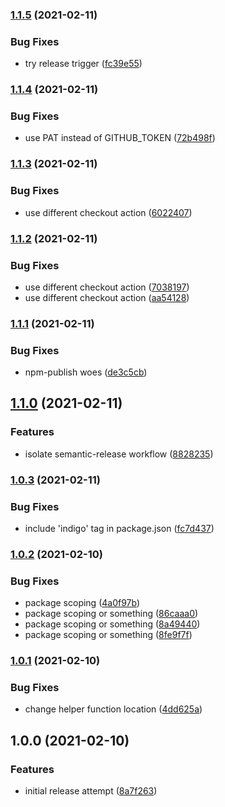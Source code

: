 ### [1.1.5](https://github.com/alkamin/indigo/compare/1.1.4...1.1.5) (2021-02-11)


### Bug Fixes

* try release trigger ([fc39e55](https://github.com/alkamin/indigo/commit/fc39e556c117082bb8621842ccf9d29058133703))

### [1.1.4](https://github.com/alkamin/indigo/compare/1.1.3...1.1.4) (2021-02-11)


### Bug Fixes

* use PAT instead of GITHUB_TOKEN ([72b498f](https://github.com/alkamin/indigo/commit/72b498f82515ad5210c384c57f6e345361678c43))

### [1.1.3](https://github.com/alkamin/indigo/compare/1.1.2...1.1.3) (2021-02-11)


### Bug Fixes

* use different checkout action ([6022407](https://github.com/alkamin/indigo/commit/6022407c8e25d5332c6d53bc07c5169ef9a21c17))

### [1.1.2](https://github.com/alkamin/indigo/compare/1.1.1...1.1.2) (2021-02-11)


### Bug Fixes

* use different checkout action ([7038197](https://github.com/alkamin/indigo/commit/703819719b29989e80c415f2c577185a8fb87b05))
* use different checkout action ([aa54128](https://github.com/alkamin/indigo/commit/aa54128910850384d0c893728538bd9fd80fec7a))

### [1.1.1](https://github.com/alkamin/indigo/compare/1.1.0...1.1.1) (2021-02-11)


### Bug Fixes

* npm-publish woes ([de3c5cb](https://github.com/alkamin/indigo/commit/de3c5cb654c6cb00cbaf2984b28fd14d382c796c))

## [1.1.0](https://github.com/alkamin/indigo/compare/1.0.3...1.1.0) (2021-02-11)


### Features

* isolate semantic-release workflow ([8828235](https://github.com/alkamin/indigo/commit/88282359a050f2e2a3796c7567c97076fb9f2c99))

### [1.0.3](https://github.com/alkamin/indigo/compare/1.0.2...1.0.3) (2021-02-11)


### Bug Fixes

* include 'indigo' tag in package.json ([fc7d437](https://github.com/alkamin/indigo/commit/fc7d437482f179425a29f231cc493d484b5beda2))

### [1.0.2](https://github.com/alkamin/indigo/compare/1.0.1...1.0.2) (2021-02-10)


### Bug Fixes

* package scoping ([4a0f97b](https://github.com/alkamin/indigo/commit/4a0f97bfe1fadf545a7d31598b63998e46962140))
* package scoping or something ([86caaa0](https://github.com/alkamin/indigo/commit/86caaa01f57455a71ec5526c4875f0db0b9d7c04))
* package scoping or something ([8a49440](https://github.com/alkamin/indigo/commit/8a494403d142b1fd30db53c9246223b3ce3f5103))
* package scoping or something ([8fe9f7f](https://github.com/alkamin/indigo/commit/8fe9f7f0ef9bb3a5b35a9883e16e1355620f2be9))

### [1.0.1](https://github.com/alkamin/indigo/compare/1.0.0...1.0.1) (2021-02-10)


### Bug Fixes

* change helper function location ([4dd625a](https://github.com/alkamin/indigo/commit/4dd625aacf7e396668346765cf8682487ae857cf))

## 1.0.0 (2021-02-10)


### Features

* initial release attempt ([8a7f263](https://github.com/alkamin/indigo/commit/8a7f26322c2f396ba25d77d055106b9e2ad91f21))
